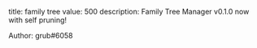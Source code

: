 title: family tree
value: 500
description: Family Tree Manager v0.1.0 now with self pruning!

Author: grub#6058
